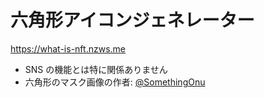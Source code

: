 # 六角形アイコンジェネレーター

https://what-is-nft.nzws.me

- SNS の機能とは特に関係ありません
- 六角形のマスク画像の作者: [@SomethingOnu](https://don.nzws.me/@SomethingOnu)
